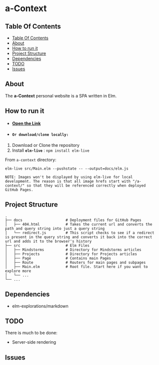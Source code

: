 # a-Context

## Table Of Contents

  - [Table Of Contents](#table-of-contents)
  - [About](#about)
  - [How to run it](#how-to-run-it)
  - [Project Structure](#project-structure)
  - [Dependencies](#dependencies)
  - [TODO](#todo)
  - [Issues](#issues)

## About

The **a-Context** personal website is a SPA written in Elm. 



## How to run it

- #### [Open the Link](https://andyfv.github.io/a-context/)


- #### `Or download/clone locally:`

1) Download or Clone the repository
2) Install **`elm-live`** : `npm install elm-live` 

From `a-context` directory:

    elm-live src/Main.elm --pushstate -- --output=docs/elm.js

`NOTE: Images won't be displayed by using elm-live for local development. The reason is that all image hrefs start with "/a-context/" so that they will be referenced correctly when deployed GitHub Pages.`


## Project Structure

    .
    ├── docs                    # Deployment files for GitHub Pages
    │   ├── 404.html            # Takes the current url and converts the path and query string into just a query string
    │   └── redirect.js         # This script checks to see if a redirect is present in the query string and converts it back into the correct url and adds it to the browser's history
    ├── src                     # Elm Files
    │   ├── Mindstorms          # Directory for Mindstorms articles
    │   ├── Projects            # Directory for Projects articles
    │   ├── Page                # Contains main Pages
    │   ├── Route               # Routers for main pages and subpages
    │   ├── Main.elm            # Root file. Start here if you want to explore more
    │   └── ...
    └── ...

## Dependencies

* elm-explorations/markdown

## TODO

There is much to be done: 

* Server-side rendering

## Issues


